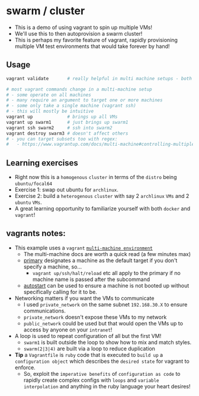 # swarm / cluster

- This is a demo of using vagrant to spin up multiple VMs!
- We'll use this to then autoprovision a swarm cluster!
- This is perhaps my favorite feature of vagrant, rapidly provisioning multiple VM test environments that would take forever by hand!

## Usage

```sh
vagrant validate       # really helpful in multi machine setups - both to validate no simple config mistakes and also to make sure each VM is configured as intended

# most vagrant commands change in a multi-machine setup
# - some operate on all machines
# - many require an argument to target one or more machines
# - some only take a single machine (vagrant ssh)
# - this will mostly be intuitive
vagrant up             # brings up all VMs
vagrant up swarm1      # just brings up swarm1
vagrant ssh swarm2     # ssh into swarm2
vagrant destroy swarm3 # doesn't affect others
# - you can target subsets too with regex:
#   - https://www.vagrantup.com/docs/multi-machine#controlling-multiple-machines
```

## Learning exercises 

- Right now this is a `homogenous` `cluster` in terms of the `distro` being `ubuntu/focal64`
- Exercise 1: swap out ubuntu for `archlinux`.
- Exercise 2: build a `heterogenous` `cluster` with say 2 `archlinux` `VMs` and 2 `ubuntu` `VMs`.
- A great learning opportunity to familiarize yourself with both `docker` and `vagrant`!

## vagrants notes:

- This example uses a `vagrant` [`multi-machine environment`](https://www.vagrantup.com/docs/multi-machine)
  - The multi-machine docs are worth a quick read (a few minutes max)
  - [primary](https://www.vagrantup.com/docs/multi-machine#specifying-a-primary-machine) designates a machine as the default target if you don't specify a machine, so...
    - `vagrant up/ssh/halt/reload` etc all apply to the primary if no machine name is passed after the subcommand
  - [autostart](https://www.vagrantup.com/docs/multi-machine#autostart-machines) can be used to ensure a machine is not booted up without specifically calling for it to be.
- Networking matters if you want the VMs to communicate
  - I used `private_network` on the same subnet `192.168.30.X` to ensure communications. 
  - `private_network` doesn't expose these VMs to my network
  - `public_network` could be used but that would open the VMs up to access by anyone on your `intranet`! 
- A loop is used to repeat configuration of all but the first VM!
  - `swarm1` is built outside the loop to show how to mix and match styles.
  - `swarm(2|3|4)` are built via a loop to reduce duplication
- **Tip** a `Vagrantfile` is `ruby` code that is executed to `build up` a `configuration object` which describes the `desired state` for vagrant to enforce.
  - So, exploit the `imperative benefits` of `configuration as code` to rapidly create complex configs with `loops` and `variable` `interpolation` and anything in the ruby language your heart desires!
